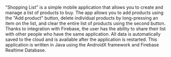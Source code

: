 "Shopping List" is a simple mobile application that allows you to create and manage a list of products to buy. The app allows you to add products using the "Add product" button, delete individual products by long-pressing an item on the list, and clear the entire list of products using the second button. Thanks to integration with Firebase, the user has the ability to share their list with other people who have the same application. All data is automatically saved to the cloud and is available after the application is restarted.
This application is written in Java using the AndroidX framework and Firebase Realtime Database.

